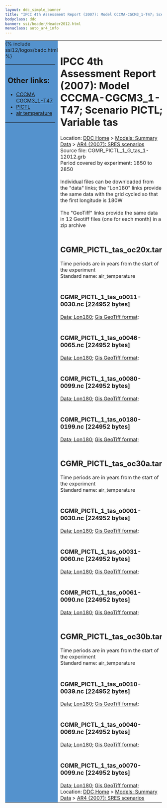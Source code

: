 ```yaml
---
layout: ddc_simple_banner
title: "IPCC 4th Assessment Report (2007): Model CCCMA-CGCM3_1-T47; Scenario PICTL; Variable tas"
bodyclass: ddc
banner: ssi/header/Header2012.html
menuclass: auto_ar4_info
---
```



<table width="100%" border="0" cellspacing="0" cellpadding="0" style="border-collapse: collapse;">
<tr style="margin:0;padding:0;border:0;">
<td style="margin:0;padding:0;border:0;height:1pt;width:150pt;background:#5492CD;" valign="top" >

<div id="lh-col2" class="auto_ar4_info">
<table class="menumain" bgcolor="#5492CD" cellspacing="0" width="100%" border="0">
<tr><td>
<h2> Other links:</h2>
<ul>
<li><a href="/auto/ar4/model-CCCMA-CGCM3_1-T47.html">CCCMA<br/>CGCM3_1-T47</a></li>
<li><a href="/auto/ar4/scenario-PICTL.html">PICTL</a></li>
<li><a href="/auto/ar4/var-air_temperature.html">air temperature</a></li>
</ul>
</td></tr>
{% include ssi12/logos/badc.html %}
</table>
</div>
</td>
<td><h1>IPCC 4th Assessment Report (2007): Model CCCMA-CGCM3_1-T47; Scenario PICTL; Variable tas</h1>

<!-- Breadcrumb1 -->
<div id="breadcrumb1" align="left">
Location: <a href="/index.html">DDC Home</a> > <a href="/sim/gcm_clim/">Models: Summary Data</a>
> <a href="/sim/gcm_clim/SRES_AR4/index.html">AR4 (2007): SRES scenarios</a>
</div>
<!-- End of Breadcrumb1 -->Source file: CGMR_PICTL_1_G_tas_1-12012.grb
<br/>
Period covered by experiment: 1850 to 2850<br/>
<br/>Individual files can be downloaded from the "data" links; the "Lon180" links provide the same data
         with the grid cycled so that the first longitude is 180W<br/>
<br/>The "GeoTiff" links provide the same data in 12 Geotiff files (one for each month)
          in a zip archive<br/>
<br/><h2>CGMR_PICTL_tas_oc20x.tar</h2>
Time periods are in years from the start of the experiment<br/>
Standard name: air_temperature<br>
<br/><h3>CGMR_PICTL_1_tas_o0011-0030.nc [224952 bytes]</h3>
<a href="http://apps.ipcc-data.org/cgi-bin/downl/ar4_nc/tas/CGMR_PICTL_1_tas_o0011-0030.nc">Data; </a><a href="http://apps.ipcc-data.org/cgi-bin/downl/ar4_nc/tas/CGMR_PICTL_1_tas_o0011-0030.cyto180.nc"> Lon180</a>; <a href="/cgi-bin/downl/ar4_tif/tas/CGMR_PICTL_1_tas_o0011-0030.zip">Gis GeoTiff format; </a><br/>
<br/><h3>CGMR_PICTL_1_tas_o0046-0065.nc [224952 bytes]</h3>
<a href="http://apps.ipcc-data.org/cgi-bin/downl/ar4_nc/tas/CGMR_PICTL_1_tas_o0046-0065.nc">Data; </a><a href="http://apps.ipcc-data.org/cgi-bin/downl/ar4_nc/tas/CGMR_PICTL_1_tas_o0046-0065.cyto180.nc"> Lon180</a>; <a href="/cgi-bin/downl/ar4_tif/tas/CGMR_PICTL_1_tas_o0046-0065.zip">Gis GeoTiff format; </a><br/>
<br/><h3>CGMR_PICTL_1_tas_o0080-0099.nc [224952 bytes]</h3>
<a href="http://apps.ipcc-data.org/cgi-bin/downl/ar4_nc/tas/CGMR_PICTL_1_tas_o0080-0099.nc">Data; </a><a href="http://apps.ipcc-data.org/cgi-bin/downl/ar4_nc/tas/CGMR_PICTL_1_tas_o0080-0099.cyto180.nc"> Lon180</a>; <a href="/cgi-bin/downl/ar4_tif/tas/CGMR_PICTL_1_tas_o0080-0099.zip">Gis GeoTiff format; </a><br/>
<br/><h3>CGMR_PICTL_1_tas_o0180-0199.nc [224952 bytes]</h3>
<a href="http://apps.ipcc-data.org/cgi-bin/downl/ar4_nc/tas/CGMR_PICTL_1_tas_o0180-0199.nc">Data; </a><a href="http://apps.ipcc-data.org/cgi-bin/downl/ar4_nc/tas/CGMR_PICTL_1_tas_o0180-0199.cyto180.nc"> Lon180</a>; <a href="/cgi-bin/downl/ar4_tif/tas/CGMR_PICTL_1_tas_o0180-0199.zip">Gis GeoTiff format; </a><br/>
<br/><h2>CGMR_PICTL_tas_oc30a.tar</h2>
Time periods are in years from the start of the experiment<br/>
Standard name: air_temperature<br>
<br/><h3>CGMR_PICTL_1_tas_o0001-0030.nc [224952 bytes]</h3>
<a href="http://apps.ipcc-data.org/cgi-bin/downl/ar4_nc/tas/CGMR_PICTL_1_tas_o0001-0030.nc">Data; </a><a href="http://apps.ipcc-data.org/cgi-bin/downl/ar4_nc/tas/CGMR_PICTL_1_tas_o0001-0030.cyto180.nc"> Lon180</a>; <a href="/cgi-bin/downl/ar4_tif/tas/CGMR_PICTL_1_tas_o0001-0030.zip">Gis GeoTiff format; </a><br/>
<br/><h3>CGMR_PICTL_1_tas_o0031-0060.nc [224952 bytes]</h3>
<a href="http://apps.ipcc-data.org/cgi-bin/downl/ar4_nc/tas/CGMR_PICTL_1_tas_o0031-0060.nc">Data; </a><a href="http://apps.ipcc-data.org/cgi-bin/downl/ar4_nc/tas/CGMR_PICTL_1_tas_o0031-0060.cyto180.nc"> Lon180</a>; <a href="/cgi-bin/downl/ar4_tif/tas/CGMR_PICTL_1_tas_o0031-0060.zip">Gis GeoTiff format; </a><br/>
<br/><h3>CGMR_PICTL_1_tas_o0061-0090.nc [224952 bytes]</h3>
<a href="http://apps.ipcc-data.org/cgi-bin/downl/ar4_nc/tas/CGMR_PICTL_1_tas_o0061-0090.nc">Data; </a><a href="http://apps.ipcc-data.org/cgi-bin/downl/ar4_nc/tas/CGMR_PICTL_1_tas_o0061-0090.cyto180.nc"> Lon180</a>; <a href="/cgi-bin/downl/ar4_tif/tas/CGMR_PICTL_1_tas_o0061-0090.zip">Gis GeoTiff format; </a><br/>
<br/><h2>CGMR_PICTL_tas_oc30b.tar</h2>
Time periods are in years from the start of the experiment<br/>
Standard name: air_temperature<br>
<br/><h3>CGMR_PICTL_1_tas_o0010-0039.nc [224952 bytes]</h3>
<a href="http://apps.ipcc-data.org/cgi-bin/downl/ar4_nc/tas/CGMR_PICTL_1_tas_o0010-0039.nc">Data; </a><a href="http://apps.ipcc-data.org/cgi-bin/downl/ar4_nc/tas/CGMR_PICTL_1_tas_o0010-0039.cyto180.nc"> Lon180</a>; <a href="/cgi-bin/downl/ar4_tif/tas/CGMR_PICTL_1_tas_o0010-0039.zip">Gis GeoTiff format; </a><br/>
<br/><h3>CGMR_PICTL_1_tas_o0040-0069.nc [224952 bytes]</h3>
<a href="http://apps.ipcc-data.org/cgi-bin/downl/ar4_nc/tas/CGMR_PICTL_1_tas_o0040-0069.nc">Data; </a><a href="http://apps.ipcc-data.org/cgi-bin/downl/ar4_nc/tas/CGMR_PICTL_1_tas_o0040-0069.cyto180.nc"> Lon180</a>; <a href="/cgi-bin/downl/ar4_tif/tas/CGMR_PICTL_1_tas_o0040-0069.zip">Gis GeoTiff format; </a><br/>
<br/><h3>CGMR_PICTL_1_tas_o0070-0099.nc [224952 bytes]</h3>
<a href="http://apps.ipcc-data.org/cgi-bin/downl/ar4_nc/tas/CGMR_PICTL_1_tas_o0070-0099.nc">Data; </a><a href="http://apps.ipcc-data.org/cgi-bin/downl/ar4_nc/tas/CGMR_PICTL_1_tas_o0070-0099.cyto180.nc"> Lon180</a>; <a href="/cgi-bin/downl/ar4_tif/tas/CGMR_PICTL_1_tas_o0070-0099.zip">Gis GeoTiff format; </a><br/>
<!-- Breadcrumb2 -->
<div id="breadcrumb2" align="left">
Location: <a href="/index.html">DDC Home</a> > <a href="/sim/gcm_clim/">Models: Summary Data</a>
> <a href="/sim/gcm_clim/SRES_AR4/index.html">AR4 (2007): SRES scenarios</a>
</div>
<!-- End of Breadcrumb2 --></td></tr></table>
